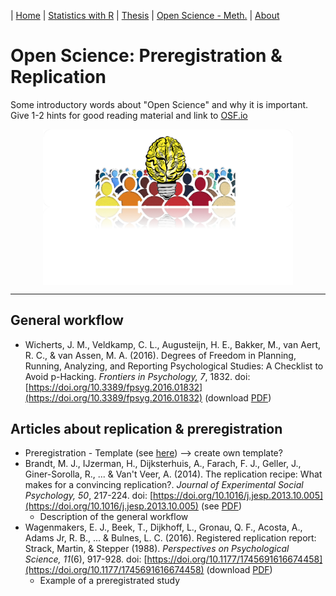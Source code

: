 | [Home](https://psych-methods.github.io/index) | [Statistics with R](https://psych-methods.github.io/R_reading_material) | [Thesis](https://psych-methods.github.io/thesis) | [Open Science - Meth.](https://psych-methods.github.io/OS_prereg_repl) | [About](https://psych-methods.github.io/about)

# Open Science: Preregistration & Replication

Some introductory words about "Open Science" and why it is important. Give 1-2 hints for good reading material and link to [OSF.io](https://osf.io/)

<p align = "center">
<img align="center" src="https://raw.githubusercontent.com/psych-methods/psych-methods.github.io/master/graphics/graphic_open_science.png" width="400" />
</p>

---

## General workflow 

  + Wicherts, J. M., Veldkamp, C. L., Augusteijn, H. E., Bakker, M., van Aert, R. C., & van Assen, M. A. (2016). Degrees of Freedom in Planning, Running, Analyzing, and Reporting Psychological Studies: A Checklist to Avoid p-Hacking. *Frontiers in Psychology, 7*, 1832. doi: [https://doi.org/10.3389/fpsyg.2016.01832](https://doi.org/10.3389/fpsyg.2016.01832) (download [PDF](https://www.ncbi.nlm.nih.gov/pmc/articles/PMC5122713/pdf/fpsyg-07-01832.pdf))

## Articles about replication & preregistration
 
 + Preregistration - Template (see [here](https://michael-franke.github.io/XPLab_2019/handouts/07_preregistration_template.html)) --> create own template?
 + Brandt, M. J., IJzerman, H., Dijksterhuis, A., Farach, F. J., Geller, J., Giner-Sorolla, R., ... & Van't Veer, A. (2014). The replication recipe: What makes for a convincing replication?. *Journal of Experimental Social Psychology, 50*, 217-224. doi: [https://doi.org/10.1016/j.jesp.2013.10.005](https://doi.org/10.1016/j.jesp.2013.10.005) (see [PDF](https://reader.elsevier.com/reader/sd/pii/S0022103113001819?token=D0FC48FDA5C5F5F9D17AC9B1D4D3EFDF44EC995861B74D566C31AA45271260BE0B1189FDC02E9A245630BD43A68BA712))
    + Description of the general workflow 
 + Wagenmakers, E. J., Beek, T., Dijkhoff, L., Gronau, Q. F., Acosta, A., Adams Jr, R. B., ... & Bulnes, L. C. (2016). Registered replication report: Strack, Martin, & Stepper (1988). *Perspectives on Psychological Science, 11*(6), 917-928. doi: [https://doi.org/10.1177/1745691616674458](https://doi.org/10.1177/1745691616674458) (download [PDF](https://journals.sagepub.com/doi/pdf/10.1177/1745691616674458))
    + Example of a preregistrated study
